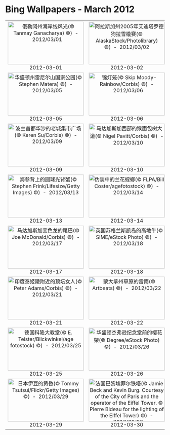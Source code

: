 # Bing Wallpapers - March 2012

| | | | |
|:-------------------------:|:-------------------------:|:-------------------------:|:-------------------------:|
| <a href="https://bing.ee123.net/img/cn/fhd/2012/03/01.jpg" target="_blank"><img src="https://bing.ee123.net/img/cn/fhd/2012/03/01.jpg" width="240" height="135" alt="俄勒冈州海岸线风光(© Tanmay Ganacharya) ©)  -  2012/03/01" title="俄勒冈州海岸线风光(© Tanmay Ganacharya) ©)  -  2012/03/01"></a><br>2012-03-01<br> | <a href="https://bing.ee123.net/img/cn/fhd/2012/03/02.jpg" target="_blank"><img src="https://bing.ee123.net/img/cn/fhd/2012/03/02.jpg" width="240" height="135" alt="阿拉斯加州2005年艾迪塔罗德狗拉雪橇赛(© AlaskaStock/Photolibrary) ©)  -  2012/03/02" title="阿拉斯加州2005年艾迪塔罗德狗拉雪橇赛(© AlaskaStock/Photolibrary) ©)  -  2012/03/02"></a><br>2012-03-02<br> | <a href="https://bing.ee123.net/img/cn/fhd/2012/03/03.jpg" target="_blank"><img src="https://bing.ee123.net/img/cn/fhd/2012/03/03.jpg" width="240" height="135" alt="康涅狄格州哈特福德市(© Enzo Figueres/Getty Images) ©)  -  2012/03/03" title="康涅狄格州哈特福德市(© Enzo Figueres/Getty Images) ©)  -  2012/03/03"></a><br>2012-03-03<br> | <a href="https://bing.ee123.net/img/cn/fhd/2012/03/04.jpg" target="_blank"><img src="https://bing.ee123.net/img/cn/fhd/2012/03/04.jpg" width="240" height="135" alt="紧紧蜷缩在巢内冬眠的榛睡鼠(© Nature Picture Library/Britain On View/Getty Images) ©)  -  2012/03/04" title="紧紧蜷缩在巢内冬眠的榛睡鼠(© Nature Picture Library/Britain On View/Getty Images) ©)  -  2012/03/04"></a><br>2012-03-04<br> |
| <a href="https://bing.ee123.net/img/cn/fhd/2012/03/05.jpg" target="_blank"><img src="https://bing.ee123.net/img/cn/fhd/2012/03/05.jpg" width="240" height="135" alt="华盛顿州雷尼尔山国家公园(© Stephen Matera) ©)  -  2012/03/05" title="华盛顿州雷尼尔山国家公园(© Stephen Matera) ©)  -  2012/03/05"></a><br>2012-03-05<br> | <a href="https://bing.ee123.net/img/cn/fhd/2012/03/06.jpg" target="_blank"><img src="https://bing.ee123.net/img/cn/fhd/2012/03/06.jpg" width="240" height="135" alt="锦灯笼(© Skip Moody-Rainbow/Corbis) ©)  -  2012/03/06" title="锦灯笼(© Skip Moody-Rainbow/Corbis) ©)  -  2012/03/06"></a><br>2012-03-06<br> | <a href="https://bing.ee123.net/img/cn/fhd/2012/03/07.jpg" target="_blank"><img src="https://bing.ee123.net/img/cn/fhd/2012/03/07.jpg" width="240" height="135" alt="街头准备表演的芭蕾女孩(© Malcolm Ainsworth/Flickr/Getty Images) ©)  -  2012/03/07" title="街头准备表演的芭蕾女孩(© Malcolm Ainsworth/Flickr/Getty Images) ©)  -  2012/03/07"></a><br>2012-03-07<br> | <a href="https://bing.ee123.net/img/cn/fhd/2012/03/08.jpg" target="_blank"><img src="https://bing.ee123.net/img/cn/fhd/2012/03/08.jpg" width="240" height="135" alt="德克萨斯州奥斯汀上空的墨西哥无尾蝙蝠(© imagebroker.net/SuperStock) ©)  -  2012/03/08" title="德克萨斯州奥斯汀上空的墨西哥无尾蝙蝠(© imagebroker.net/SuperStock) ©)  -  2012/03/08"></a><br>2012-03-08<br> |
| <a href="https://bing.ee123.net/img/cn/fhd/2012/03/09.jpg" target="_blank"><img src="https://bing.ee123.net/img/cn/fhd/2012/03/09.jpg" width="240" height="135" alt="波兰首都华沙的老城集市广场(© Keren Su/Corbis) ©)  -  2012/03/09" title="波兰首都华沙的老城集市广场(© Keren Su/Corbis) ©)  -  2012/03/09"></a><br>2012-03-09<br> | <a href="https://bing.ee123.net/img/cn/fhd/2012/03/10.jpg" target="_blank"><img src="https://bing.ee123.net/img/cn/fhd/2012/03/10.jpg" width="240" height="135" alt="马达加斯加西部的猴面包树大道(© Nigel Pavitt/Corbis) ©)  -  2012/03/10" title="马达加斯加西部的猴面包树大道(© Nigel Pavitt/Corbis) ©)  -  2012/03/10"></a><br>2012-03-10<br> | <a href="https://bing.ee123.net/img/cn/fhd/2012/03/11.jpg" target="_blank"><img src="https://bing.ee123.net/img/cn/fhd/2012/03/11.jpg" width="240" height="135" alt="纳米比亚死亡谷内的枯树(© Frank Krahmer/Corbis) ©)  -  2012/03/11" title="纳米比亚死亡谷内的枯树(© Frank Krahmer/Corbis) ©)  -  2012/03/11"></a><br>2012-03-11<br> | <a href="https://bing.ee123.net/img/cn/fhd/2012/03/12.jpg" target="_blank"><img src="https://bing.ee123.net/img/cn/fhd/2012/03/12.jpg" width="240" height="135" alt="印尼登巴萨沙滩上的传统渔船(© Tim Mannakee/Corbis) ©)  -  2012/03/12" title="印尼登巴萨沙滩上的传统渔船(© Tim Mannakee/Corbis) ©)  -  2012/03/12"></a><br>2012-03-12<br> |
| <a href="https://bing.ee123.net/img/cn/fhd/2012/03/13.jpg" target="_blank"><img src="https://bing.ee123.net/img/cn/fhd/2012/03/13.jpg" width="240" height="135" alt="海参背上的圆球光背蟹(© Stephen Frink/Lifesize/Getty Images) ©)  -  2012/03/13" title="海参背上的圆球光背蟹(© Stephen Frink/Lifesize/Getty Images) ©)  -  2012/03/13"></a><br>2012-03-13<br> | <a href="https://bing.ee123.net/img/cn/fhd/2012/03/14.jpg" target="_blank"><img src="https://bing.ee123.net/img/cn/fhd/2012/03/14.jpg" width="240" height="135" alt="伪装中的兰花螳螂(© FLPA/Bill Coster/agefotostock) ©)  -  2012/03/14" title="伪装中的兰花螳螂(© FLPA/Bill Coster/agefotostock) ©)  -  2012/03/14"></a><br>2012-03-14<br> | <a href="https://bing.ee123.net/img/cn/fhd/2012/03/15.jpg" target="_blank"><img src="https://bing.ee123.net/img/cn/fhd/2012/03/15.jpg" width="240" height="135" alt="印度枯叶蝶(© James H Robinson/Photo Researchers/Getty Images) ©)  -  2012/03/15" title="印度枯叶蝶(© James H Robinson/Photo Researchers/Getty Images) ©)  -  2012/03/15"></a><br>2012-03-15<br> | <a href="https://bing.ee123.net/img/cn/fhd/2012/03/16.jpg" target="_blank"><img src="https://bing.ee123.net/img/cn/fhd/2012/03/16.jpg" width="240" height="135" alt="爱尔兰首都都柏林(© Design Pics/Corbis) ©)  -  2012/03/16" title="爱尔兰首都都柏林(© Design Pics/Corbis) ©)  -  2012/03/16"></a><br>2012-03-16<br> |
| <a href="https://bing.ee123.net/img/cn/fhd/2012/03/17.jpg" target="_blank"><img src="https://bing.ee123.net/img/cn/fhd/2012/03/17.jpg" width="240" height="135" alt="马达加斯加变色龙的尾巴(© Joe McDonald/Corbis) ©)  -  2012/03/17" title="马达加斯加变色龙的尾巴(© Joe McDonald/Corbis) ©)  -  2012/03/17"></a><br>2012-03-17<br> | <a href="https://bing.ee123.net/img/cn/fhd/2012/03/18.jpg" target="_blank"><img src="https://bing.ee123.net/img/cn/fhd/2012/03/18.jpg" width="240" height="135" alt="英国苏格兰斯凯岛的高地牛(© SIME/eStock Photo) ©)  -  2012/03/18" title="英国苏格兰斯凯岛的高地牛(© SIME/eStock Photo) ©)  -  2012/03/18"></a><br>2012-03-18<br> | <a href="https://bing.ee123.net/img/cn/fhd/2012/03/19.jpg" target="_blank"><img src="https://bing.ee123.net/img/cn/fhd/2012/03/19.jpg" width="240" height="135" alt="早春的报春花(© Don Johnston/age fotostock) ©)  -  2012/03/19" title="早春的报春花(© Don Johnston/age fotostock) ©)  -  2012/03/19"></a><br>2012-03-19<br> | <a href="https://bing.ee123.net/img/cn/fhd/2012/03/20.jpg" target="_blank"><img src="https://bing.ee123.net/img/cn/fhd/2012/03/20.jpg" width="240" height="135" alt="澳大利亚宁格鲁礁的鲸鲨(© Franco Banfi/WaterFrame/Getty Images) ©)  -  2012/03/20" title="澳大利亚宁格鲁礁的鲸鲨(© Franco Banfi/WaterFrame/Getty Images) ©)  -  2012/03/20"></a><br>2012-03-20<br> |
| <a href="https://bing.ee123.net/img/cn/fhd/2012/03/21.jpg" target="_blank"><img src="https://bing.ee123.net/img/cn/fhd/2012/03/21.jpg" width="240" height="135" alt="印度泰姬陵附近的顶坛女人(© Peter Adams/Corbis) ©)  -  2012/03/21" title="印度泰姬陵附近的顶坛女人(© Peter Adams/Corbis) ©)  -  2012/03/21"></a><br>2012-03-21<br> | <a href="https://bing.ee123.net/img/cn/fhd/2012/03/22.jpg" target="_blank"><img src="https://bing.ee123.net/img/cn/fhd/2012/03/22.jpg" width="240" height="135" alt="蒙大拿州草原的雷雨(© Artbeats) ©)  -  2012/03/22" title="蒙大拿州草原的雷雨(© Artbeats) ©)  -  2012/03/22"></a><br>2012-03-22<br> | <a href="https://bing.ee123.net/img/cn/fhd/2012/03/23.jpg" target="_blank"><img src="https://bing.ee123.net/img/cn/fhd/2012/03/23.jpg" width="240" height="135" alt="鸟瞰乌拉圭成熟的稻田(© Guillermo Robles/Corbis) ©)  -  2012/03/23" title="鸟瞰乌拉圭成熟的稻田(© Guillermo Robles/Corbis) ©)  -  2012/03/23"></a><br>2012-03-23<br> | <a href="https://bing.ee123.net/img/cn/fhd/2012/03/24.jpg" target="_blank"><img src="https://bing.ee123.net/img/cn/fhd/2012/03/24.jpg" width="240" height="135" alt="南极洲罗斯岛伊里布斯山北侧的冰洞(© George Steinmetz/Corbis) ©)  -  2012/03/24" title="南极洲罗斯岛伊里布斯山北侧的冰洞(© George Steinmetz/Corbis) ©)  -  2012/03/24"></a><br>2012-03-24<br> |
| <a href="https://bing.ee123.net/img/cn/fhd/2012/03/25.jpg" target="_blank"><img src="https://bing.ee123.net/img/cn/fhd/2012/03/25.jpg" width="240" height="135" alt="德国科隆大教堂(© E. Teister/Blickwinkel/age fotostock) ©)  -  2012/03/25" title="德国科隆大教堂(© E. Teister/Blickwinkel/age fotostock) ©)  -  2012/03/25"></a><br>2012-03-25<br> | <a href="https://bing.ee123.net/img/cn/fhd/2012/03/26.jpg" target="_blank"><img src="https://bing.ee123.net/img/cn/fhd/2012/03/26.jpg" width="240" height="135" alt="华盛顿杰弗逊纪念堂前的樱花架(© Degree/eStock Photo) ©)  -  2012/03/26" title="华盛顿杰弗逊纪念堂前的樱花架(© Degree/eStock Photo) ©)  -  2012/03/26"></a><br>2012-03-26<br> | <a href="https://bing.ee123.net/img/cn/fhd/2012/03/27.jpg" target="_blank"><img src="https://bing.ee123.net/img/cn/fhd/2012/03/27.jpg" width="240" height="135" alt="西班牙马德里的塞戈维亚桥(© María Galán/age fotostock) ©)  -  2012/03/27" title="西班牙马德里的塞戈维亚桥(© María Galán/age fotostock) ©)  -  2012/03/27"></a><br>2012-03-27<br> | <a href="https://bing.ee123.net/img/cn/fhd/2012/03/28.jpg" target="_blank"><img src="https://bing.ee123.net/img/cn/fhd/2012/03/28.jpg" width="240" height="135" alt="印尼西苏门答腊的大王花(© Fadil/Corbis) ©)  -  2012/03/28" title="印尼西苏门答腊的大王花(© Fadil/Corbis) ©)  -  2012/03/28"></a><br>2012-03-28<br> |
| <a href="https://bing.ee123.net/img/cn/fhd/2012/03/29.jpg" target="_blank"><img src="https://bing.ee123.net/img/cn/fhd/2012/03/29.jpg" width="240" height="135" alt="日本伊豆的黄昏(© Tommy Tsutsui/Flickr/Getty Images) ©)  -  2012/03/29" title="日本伊豆的黄昏(© Tommy Tsutsui/Flickr/Getty Images) ©)  -  2012/03/29"></a><br>2012-03-29<br> | <a href="https://bing.ee123.net/img/cn/fhd/2012/03/30.jpg" target="_blank"><img src="https://bing.ee123.net/img/cn/fhd/2012/03/30.jpg" width="240" height="135" alt="法国巴黎埃菲尔铁塔(© Jamie Beck and Kevin Burg. Courtesy of the City of Paris and the operator of the Eiffel Tower. © Pierre Bideau for the lighting of the Eiffel Tower) ©)  -  2012/03/30" title="法国巴黎埃菲尔铁塔(© Jamie Beck and Kevin Burg. Courtesy of the City of Paris and the operator of the Eiffel Tower. © Pierre Bideau for the lighting of the Eiffel Tower) ©)  -  2012/03/30"></a><br>2012-03-30<br> | <a href="https://bing.ee123.net/img/cn/fhd/2012/03/31.jpg" target="_blank"><img src="https://bing.ee123.net/img/cn/fhd/2012/03/31.jpg" width="240" height="135" alt="加拿大班夫国家公园的鸦脚山(© Daisy Gilardini/Getty Images) ©)  -  2012/03/31" title="加拿大班夫国家公园的鸦脚山(© Daisy Gilardini/Getty Images) ©)  -  2012/03/31"></a><br>2012-03-31<br> |  |
